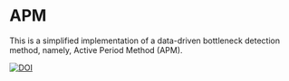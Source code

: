# APM
This is a simplified implementation of a data-driven bottleneck detection method, namely, Active Period Method (APM).

[![DOI](https://zenodo.org/badge/664727811.svg)](https://zenodo.org/badge/latestdoi/664727811)
